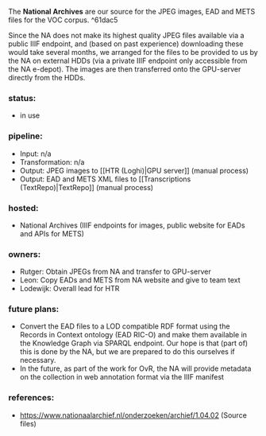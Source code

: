 The **National Archives** are our source for the JPEG images, EAD and METS files for the VOC corpus.  ^61dac5

Since the NA does not make its highest quality JPEG files available via a public IIIF endpoint, and (based on past experience) downloading these would take several months, we arranged for the files to be provided to us by the NA on external HDDs (via a private IIIF endpoint only accessible from the NA e-depot). The images are then transferred onto the GPU-server directly from the HDDs. 

### status:

- in use

### pipeline:

- Input: n/a
- Transformation: n/a
- Output: JPEG images to [[HTR (Loghi)|GPU server]] (manual process)
- Output: EAD and METS XML files to [[Transcriptions (TextRepo)|TextRepo]] (manual process)

### hosted:

- National Archives (IIIF endpoints for images, public website for EADs and APIs for METS)

### owners:

- Rutger: Obtain JPEGs from NA and transfer to GPU-server
- Leon: Copy EADs and METS from NA website and give to team text
- Lodewijk: Overall lead for HTR

### future plans:  

- Convert the EAD files to a LOD compatible RDF format using the Records in Context ontology (EAD RIC-O) and make them available in the Knowledge Graph via SPARQL endpoint. Our hope is that (part of) this is done by the NA, but we are prepared to do this ourselves if necessary.
- In the future, as part of the work for OvR, the NA will provide metadata on the collection in web annotation format via the IIIF manifest

### references:

+ https://www.nationaalarchief.nl/onderzoeken/archief/1.04.02 (Source files)

